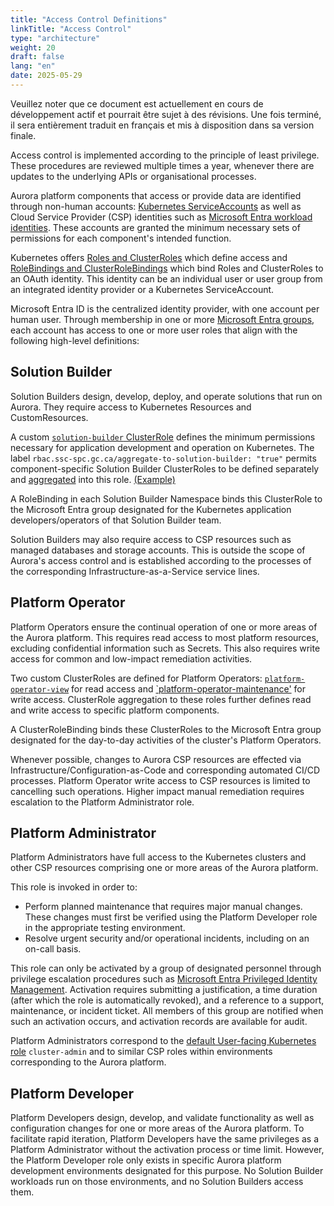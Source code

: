 ```yaml
---
title: "Access Control Definitions"
linkTitle: "Access Control"
type: "architecture"
weight: 20
draft: false
lang: "en"
date: 2025-05-29
---
```


<gcds-alert alert-role="danger" container="full" heading="Avis de traduction" hide-close-btn="true" hide-role-icon="false" is-fixed="false" class="hydrated mb-400">
<gcds-text>Veuillez noter que ce document est actuellement en cours de développement actif et pourrait être sujet à des révisions. Une fois terminé, il sera entièrement traduit en français et mis à disposition dans sa version finale.</gcds-text>
</gcds-alert>

Access control is implemented according to the principle of least privilege. These procedures are reviewed multiple times a year, whenever there are updates to the underlying APIs or organisational processes.

Aurora platform components that access or provide data are identified through non-human accounts: [Kubernetes ServiceAccounts](https://kubernetes.io/docs/reference/access-authn-authz/service-accounts-admin/) as well as Cloud Service Provider (CSP) identities such as [Microsoft Entra workload identities](https://learn.microsoft.com/en-us/entra/workload-id/workload-identities-overview). These accounts are granted the minimum necessary sets of permissions for each component's intended function.

Kubernetes offers [Roles and ClusterRoles](https://kubernetes.io/docs/reference/access-authn-authz/rbac/#role-and-clusterrole) which define access and [RoleBindings and ClusterRoleBindings](https://kubernetes.io/docs/reference/access-authn-authz/rbac/#rolebinding-and-clusterrolebinding) which bind Roles and ClusterRoles to an OAuth identity. This identity can be an individual user or user group from an integrated identity provider or a Kubernetes ServiceAccount.

Microsoft Entra ID is the centralized identity provider, with one account per human user. Through membership in one or more [Microsoft Entra groups](https://learn.microsoft.com/en-us/entra/fundamentals/how-to-manage-groups), each account has access to one or more user roles that align with the following high-level definitions:

## Solution Builder
Solution Builders design, develop, deploy, and operate solutions that run on Aurora. They require access to Kubernetes Resources and CustomResources.

A custom [`solution-builder` ClusterRole](https://github.com/gccloudone-aurora/aurora-platform-charts/blob/main/stable/aurora-platform/charts/aurora-core/templates/rbac/solution-builder.yaml) defines the minimum permissions necessary for application development and operation on Kubernetes. The label `rbac.ssc-spc.gc.ca/aggregate-to-solution-builder: "true"` permits component-specific Solution Builder ClusterRoles to be defined separately and [aggregated](https://kubernetes.io/docs/reference/access-authn-authz/rbac/#aggregated-clusterroles) into this role. [(Example)](https://github.com/gccloudone-aurora/aurora-platform-charts/blob/main/stable/aurora-platform/charts/aurora-core/templates/prometheus/rbac.yaml)

A RoleBinding in each Solution Builder Namespace binds this ClusterRole to the Microsoft Entra group designated for the Kubernetes application developers/operators of that Solution Builder team.

Solution Builders may also require access to CSP resources such as managed databases and storage accounts. This is outside the scope of Aurora's access control and is established according to the processes of the corresponding Infrastructure-as-a-Service service lines.

## Platform Operator
Platform Operators ensure the continual operation of one or more areas of the Aurora platform. This requires read access to most platform resources, excluding confidential information such as Secrets. This also requires write access for common and low-impact remediation activities. 

Two custom ClusterRoles are defined for Platform Operators: [`platform-operator-view`](https://github.com/gccloudone-aurora/aurora-platform-charts/blob/main/stable/aurora-platform/charts/aurora-core/templates/rbac/platform-operator-view.yaml) for read access and [`platform-operator-maintenance'](https://github.com/gccloudone-aurora/aurora-platform-charts/blob/main/stable/aurora-platform/charts/aurora-core/templates/rbac/platform-operator-maintenance.yaml) for write access. ClusterRole aggregation to these roles further defines read and write access to specific platform components.

A ClusterRoleBinding binds these ClusterRoles to the Microsoft Entra group designated for the day-to-day activities of the cluster's Platform Operators.

Whenever possible, changes to Aurora CSP resources are effected via Infrastructure/Configuration-as-Code and corresponding automated CI/CD processes. Platform Operator write access to CSP resources is limited to cancelling such operations. Higher impact manual remediation requires escalation to the Platform Administrator role.

## Platform Administrator
Platform Administrators have full access to the Kubernetes clusters and other CSP resources comprising one or more areas of the Aurora platform.

This role is invoked in order to:
- Perform planned maintenance that requires major manual changes. These changes must first be verified using the Platform Developer role in the appropriate testing environment.
- Resolve urgent security and/or operational incidents, including on an on-call basis.

This role can only be activated by a group of designated personnel through privilege escalation procedures such as [Microsoft Entra Privileged Identity Management](https://docs.microsoft.com/en-us/azure/active-directory/privileged-identity-management/pim-configure). Activation requires submitting a justification, a time duration (after which the role is automatically revoked), and a reference to a support, maintenance, or incident ticket. All members of this group are notified when such an activation occurs, and activation records are available for audit.

Platform Administrators correspond to the [default User-facing Kubernetes role](https://kubernetes.io/docs/reference/access-authn-authz/rbac/#user-facing-roles) `cluster-admin` and to similar CSP roles within environments corresponding to the Aurora platform.


## Platform Developer
Platform Developers design, develop, and validate functionality as well as configuration changes for one or more areas of the Aurora platform. To facilitate rapid iteration, Platform Developers have the same privileges as a Platform Administrator without the activation process or time limit. However, the Platform Developer role only exists in specific Aurora platform development environments designated for this purpose. No Solution Builder workloads run on those environments, and no Solution Builders access them.
